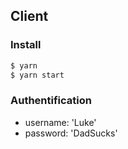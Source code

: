 ## Client


### Install
```bash
$ yarn
$ yarn start
```

### Authentification
- username: 'Luke'
- password: 'DadSucks'